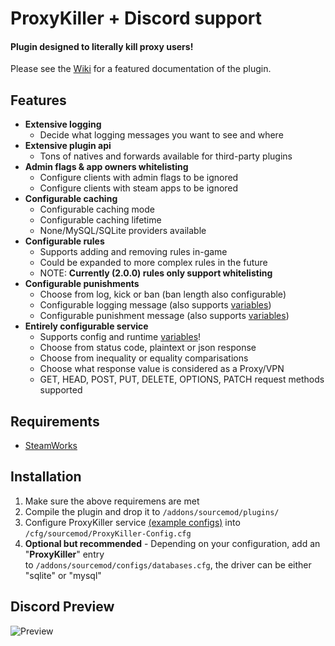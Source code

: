 # ProxyKiller + Discord support
#### Plugin designed to literally kill proxy users!  
Please see the [Wiki](https://bitbucket.org/Sikarii/proxykiller/wiki) for a featured documentation of the plugin.

## **Features**
- **Extensive logging**
	 - Decide what logging messages you want to see and where
- **Extensive plugin api**
	 - Tons of natives and forwards available for third-party plugins
 - **Admin flags & app owners whitelisting**
	 - Configure clients with admin flags to be ignored
	 - Configure clients with steam apps to be ignored
 - **Configurable caching**
	 - Configurable caching mode
	 - Configurable caching lifetime
	 - None/MySQL/SQLite providers available
 - **Configurable rules**
	 - 	Supports adding and removing rules in-game
	 - Could be expanded to more complex rules in the future
	 -  NOTE: **Currently (2.0.0) rules only support whitelisting**
- **Configurable punishments**
	- Choose from log, kick or ban (ban length also configurable)
	- Configurable logging message (also supports [variables](https://bitbucket.org/Sikarii/proxykiller/wiki/Variables))
	- Configurable punishment message (also supports [variables](https://bitbucket.org/Sikarii/proxykiller/wiki/Variables))
- **Entirely configurable service**
	- Supports config and runtime [variables](https://bitbucket.org/Sikarii/proxykiller/wiki/Variables)!
	- Choose from status code, plaintext or json response
	- Choose from inequality or equality comparisations
	- Choose what response value is considered as a Proxy/VPN
	- GET, HEAD, POST, PUT, DELETE, OPTIONS, PATCH request methods supported

## **Requirements**
- [SteamWorks](https://forums.alliedmods.net/showthread.php?t=229556)

## **Installation**

 1. Make sure the above requiremens are met
 2. Compile the plugin and drop it to `/addons/sourcemod/plugins/`
 3. Configure ProxyKiller service [(example configs)](https://bitbucket.org/Sikarii/proxykiller/wiki/Config%20Examples) into `/cfg/sourcemod/ProxyKiller-Config.cfg`
 4. **Optional but recommended** - Depending on your configuration, add an "**ProxyKiller**" entry    
 to `/addons/sourcemod/configs/databases.cfg`, the driver can be either "sqlite" or "mysql"

## **Discord Preview**

![Preview](https://i.imgur.com/Gd7YL3A.png)